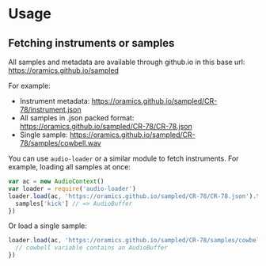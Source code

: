 # Usage

## Fetching instruments or samples

All samples and metadata are available through github.io in this base url:
https://oramics.github.io/sampled

For example:

- Instrument metadata: https://oramics.github.io/sampled/CR-78/instrument.json
- All samples in .json packed format: https://oramics.github.io/sampled/CR-78/CR-78.json
- Single sample: https://oramics.github.io/sampled/CR-78/samples/cowbell.wav

You can use `audio-loader` or a similar module to fetch instruments. For example, loading all samples at once:

```js
var ac = new AudioContext()
var loader = require('audio-loader')
loader.load(ac, 'https://oramics.github.io/sampled/CR-78/CR-78.json').then(function (samples) {
  samples['kick'] // => AudioBuffer
})
```

Or load a single sample:

```js
loader.load(ac, 'https://oramics.github.io/sampled/CR-78/samples/cowbell.wav').then(function (cowbell) {
  // cowbell variable contains an AudioBuffer
})
```
